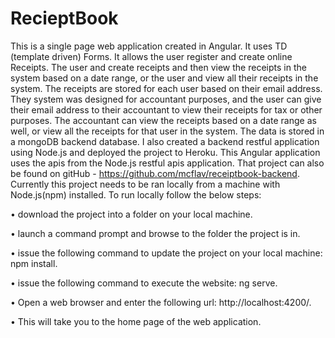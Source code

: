 # RecieptBook
This is a single page web application created in Angular. It uses TD (template driven) Forms. It allows the user register and create online Receipts. The user and create receipts and then view the receipts in the system based on a date range, or the user and view all their receipts in the system. The receipts are stored for each user based on their email address. They system was designed for accountant purposes, and the user can give their email address to their accountant to view their receipts for tax or other purposes. The accountant can view the receipts based on a date range as well, or view all the receipts for that user in the system. The data is stored in a mongoDB backend database. I also created a backend restful application using Node.js and deployed the project to Heroku. This Angular application uses the apis from the Node.js restful apis application. That project can also be found on gitHub - https://github.com/mcflav/receiptbook-backend.
Currently this project needs to be ran locally from a machine with Node.js(npm) installed. To run locally follow the below steps: 

•	download the project into a folder on your local machine.

•	launch a command prompt and browse to the folder the project is in.

•	issue the following command to update the project on your local machine: npm install.

•	issue the following command to execute the website: ng serve.

•	Open a web browser and enter the following url: http://localhost:4200/.

•	This will take you to the home page of the web application.
